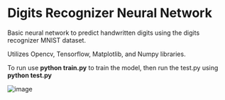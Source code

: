 # Digits Recognizer Neural Network

Basic neural network to predict handwritten digits
using the digits recognizer MNIST dataset.

Utilizes Opencv, Tensorflow, Matplotlib, and
Numpy libraries.

To run use **python train.py** to train the model,
then run the test.py using **python test.py**

![image](https://github.com/Abilaash01/Basic-Neural-Network/assets/39958409/e4c19a88-ebdd-4106-9edb-6336453ea8bc)
